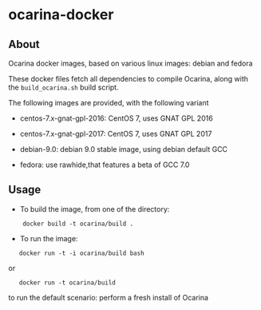 # ocarina-docker

## About

Ocarina docker images, based on various linux images: debian and fedora

These docker files fetch all dependencies to compile Ocarina, along
with the `build_ocarina.sh` build script.

The following images are provided, with the following variant

- centos-7.x-gnat-gpl-2016: CentOS 7, uses GNAT GPL 2016

- centos-7.x-gnat-gpl-2017: CentOS 7, uses GNAT GPL 2017

- debian-9.0: debian 9.0 stable image, using debian default GCC

- fedora: use rawhide,that features a beta of GCC 7.0


## Usage

* To build the image, from one of the directory:
```
    docker build -t ocarina/build .
```

* To run the image:
```
   docker run -t -i ocarina/build bash
```

or

```
   docker run -t ocarina/build
```

to run the default scenario: perform a fresh install of Ocarina
